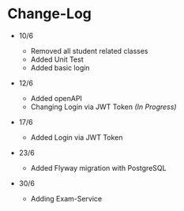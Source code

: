 # Change-Log

- 10/6  
  - Removed all student related classes  
  - Added Unit Test  
  - Added basic login  

- 12/6  
  - Added openAPI  
  - Changing Login via JWT Token *(In Progress)*
 
- 17/6
  - Added Login via JWT Token
 
- 23/6
  - Added Flyway migration with PostgreSQL

- 30/6
  - Adding Exam-Service
